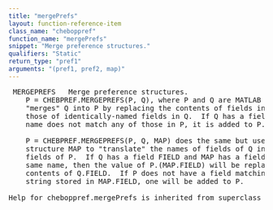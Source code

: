 ```yaml
---
title: "mergePrefs"
layout: function-reference-item
class_name: "cheboppref"
function_name: "mergePrefs"
snippet: "Merge preference structures."
qualifiers: "Static"
return_type: "pref1"
arguments: "(pref1, pref2, map)"
---
```


<pre class="help-text"> MERGEPREFS   Merge preference structures.
    P = CHEBPREF.MERGEPREFS(P, Q), where P and Q are MATLAB structures,
    "merges" Q into P by replacing the contents of fields in P with
    those of identically-named fields in Q.  If Q has a field whose
    name does not match any of those in P, it is added to P.
 
    P = CHEBPREF.MERGEPREFS(P, Q, MAP) does the same but uses the
    structure MAP to "translate" the names of fields of Q into names of
    fields of P.  If Q has a field FIELD and MAP has a field of the
    same name, then the value of P.(MAP.FIELD) will be replaced by the
    contents of Q.FIELD.  If P does not have a field matching the
    string stored in MAP.FIELD, one will be added to P.

Help for cheboppref.mergePrefs is inherited from superclass CHEBPREF
</pre>